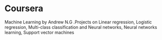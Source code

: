 # Coursera
Machine Learning by Andrew N.G .Projects on Linear regression, Logistic regression, Multi-class classification and Neural networks, Neural networks learning, Support vector machines
